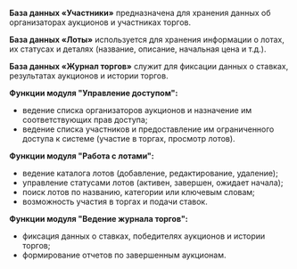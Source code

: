 **База данных «Участники»** предназначена для хранения данных об организаторах аукционов и участниках торгов.

**База данных «Лоты»** используется для хранения информации о лотах, их статусах и деталях (название, описание, начальная цена и т.д.).

**База данных «Журнал торгов»** служит для фиксации данных о ставках, результатах аукционов и истории торгов.

**Функции модуля "Управление доступом":**

- ведение списка организаторов аукционов и назначение им соответствующих прав доступа;
- ведение списка участников и предоставление им ограниченного доступа к системе (участие в торгах, просмотр лотов).

**Функции модуля "Работа с лотами":**

- ведение каталога лотов (добавление, редактирование, удаление);
- управление статусами лотов (активен, завершен, ожидает начала);
- поиск лотов по названию, категории или ключевым словам;
- возможность участия в торгах и подачи ставок.

**Функции модуля "Ведение журнала торгов":**

- фиксация данных о ставках, победителях аукционов и истории торгов;
- формирование отчетов по завершенным аукционам.
